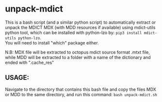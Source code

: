 # unpack-mdict
This is a bash script (and a similar python script) to automatically extract or unpack the MDICT MDX (with MDD resources if available) using mdict-utils python tool, which can be installed with python-lzo by: `pip3 install mdict-utils python-lzo`.  
You will need to install "which" package either. 

N.B: MDX file will be extracted to octopus mdict source format .mtxt file, while MDD will be extracted to a folder with a name of the dictionary and ended with ".cache_res"

## USAGE:

Navigate to the directory that contains this bash file and copy the files MDX or MDD to the same directory, and run this command: `bash unpack-mdict.sh`
